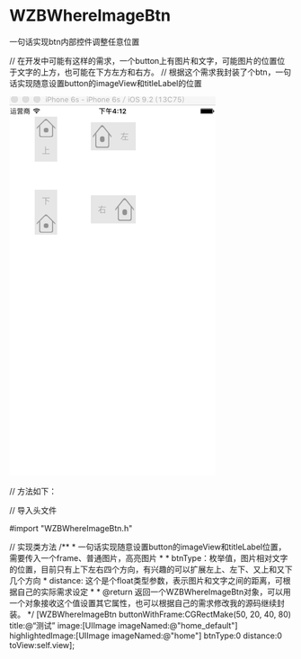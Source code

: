 # WZBWhereImageBtn
一句话实现btn内部控件调整任意位置

// 在开发中可能有这样的需求，一个button上有图片和文字，可能图片的位置位于文字的上方，也可能在下方左方和右方。
// 根据这个需求我封装了个btn，一句话实现随意设置button的imageView和titleLabel的位置

![image](https://github.com/WZBbiao/WZBWhereImageBtn/blob/master/01.png?raw=true)

// 方法如下：

// 导入头文件

#import "WZBWhereImageBtn.h"

// 实现类方法
/**
     *  一句话实现随意设置button的imageView和titleLabel位置，需要传入一个frame、普通图片，高亮图片
     *
     *  btnType：枚举值，图片相对文字的位置，目前只有上下左右四个方向，有兴趣的可以扩展左上、左下、又上和又下几个方向
     *  distance: 这个是个float类型参数，表示图片和文字之间的距离，可根据自己的实际需求设定
     *
     *  @return 返回一个WZBWhereImageBtn对象，可以用一个对象接收这个值设置其它属性，也可以根据自己的需求修改我的源码继续封装。
     */
    [WZBWhereImageBtn buttonWithFrame:CGRectMake(50, 20, 40, 80) title:@“测试” image:[UIImage imageNamed:@"home_default"] highlightedImage:[UIImage imageNamed:@"home"] btnType:0 distance:0 toView:self.view];
